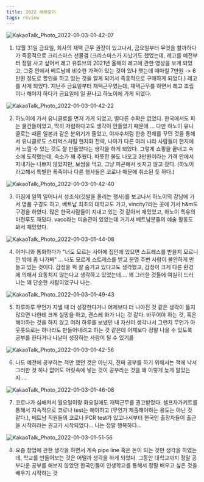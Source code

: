 ```yaml
---
title: 2022 새해맞이
tags: review
---
```


![KakaoTalk_Photo_2022-01-03-01-42-07](https://user-images.githubusercontent.com/50545088/147882924-393ff1de-e864-48a2-a903-5e148b331b27.jpeg)


1. 12월 31일 금요일, 회사의 재택 근무 권장이 있고나서, 금요일부터 무엇을 할까하다가 즉흥적으로 크리스마스 선물겸 (크리스마스가 지났기도 했었는데, 레고를 예전부터 정말 사고 싶어서 레고 유튜브의 2021년 올해의 레고에 관한 영상을 보게 되었고, 그중 안에서 베트남에 비슷한 가격이 있는 것이 있나 햇는데 때마칠 7만원 -> 6만원 정도로 할인을 하고 있는 것을 알게 되어서 즉흥적으로 구매하게 되었다.) 레고를 사게 되었다. 지난주 금요일부터 재택근무였는데, 재택근무를 하면서 레고 조립이나 해야지 하다가 금요일에 일 끝나고 하노이에 가게 되었다. 

![KakaoTalk_Photo_2022-01-03-01-42-22](https://user-images.githubusercontent.com/50545088/147882940-86b85ae8-9a6b-47e4-870d-bbee5160f16f.jpeg)


2. 하노이에 가서 유니클로를 먼저 가게 되었고, 별다른 수확은 없었다. 한국에서도 파는 물건들이었고, 딱히 저렴하다고도 생각이 안들었기 때문에 ... 다만 하노이 유니클로는 때론 일본과 같은 분위기가 들었고, 야자수처럼 한층 전체를 꾸민 것을 통해서 유니클로도 스타벅스처럼 현지화 전략, 나아가 다른 여러 나라 사람들이 현지에서 느낄 수 있는 것도 잘 만들었다는 생각을 하게 되었다. 그렇게 쇼핑을 끝내고 숙소에 도착했는데, 숙소가 꽤 추웠다. 따뜻한 물도 나오고 3만원이라는 가격 안에서 지내기는 나쁘지 않았지만, 보쌈을 먹고, 그냥 피곤해서 씻지고 않고 잤다. (하노이라고해서 특별한 폭죽이나 다른 행사들은 코로나 때문에 취소된 듯 하다.)

![KakaoTalk_Photo_2022-01-03-01-42-40](https://user-images.githubusercontent.com/50545088/147882950-dafd66e3-d2f1-4fa0-9601-246b0fab46ed.jpeg)

3. 아침에 일찍 일어나서 성조식(깃발을 올리는 행사)를 보고나서 하노이의 강남에 가서 명품 구경도 하고, 베트남 최초의 대학교도 가고, vincity?라는 곳에 가서 h&m도 구경을 하였다. 많은 한국사람들이 지내고 있는 것 같아서 재밌었고, 하노이 특유의 마천루도 재밌다. vacc라는 미술관이 있었는데 거기서 베트남분들의 예술 활동도 봐서 재밌었다.


![KakaoTalk_Photo_2022-01-03-01-44-08](https://user-images.githubusercontent.com/50545088/147882962-11a8d402-3806-4b5b-9eab-76756d54b363.jpeg)



4. 어머니와 통화하다가 "너도 모르는 사이에 집안에 있으면 스트레스를 받을지 모르니깐 밖에 좀 나가봐" ... 나도 모르게 스트레스를 받고 분명 주변 사람이 불안하게 만들고 있는 것이다. 감정을 퍽 잘 숨기고 있다고도 생각했고, 감정이 크게 다른 환경에 의해서 요동치지 않는다고 생각하고 있었는데.... 꽤 그러한 것들에 여실히 드러나는 꽤 단순한 사람이었구나 나는.

![KakaoTalk_Photo_2022-01-03-01-49-43](https://user-images.githubusercontent.com/50545088/147883007-f0780a61-5978-40f8-a259-08f7732a1dce.jpeg)

5. 하루하루 무언가 지낼 때 더 성장한다거나 어제보다 더 나아진 것 같은 생각이 들지 않으면 나한테 크게 실망을 하고, 괜스레 화가 나는 것 같다. 바꾸어야 하는 것, 혹은 해야하는 것을 하지 않고 여러 하루를 보냈던 내 자신이 생각나서 그런지 무언가 아웃풋으로는 하나라도 만들어내려고 하는 것 같은데 어제보다 정말 나을 수 있도록 공부를 한다거나 나날이 성장하는 사람이 될 수 있기를

![KakaoTalk_Photo_2022-01-03-01-42-56](https://user-images.githubusercontent.com/50545088/147883017-3cb394eb-9cab-478d-8028-52e58ad90c29.jpeg)

6. 나도 예전에 공부하는 척만 했던 것은 아닌지, 진짜 공부를 하기 위해서는 책에 낙서 그러한 것 하나 없어도 머릿속에 넣는 것이 공부라는 것을 왜 이렇게 늦게 알았는지....

![KakaoTalk_Photo_2022-01-03-01-46-08](https://user-images.githubusercontent.com/50545088/147883029-1174ab29-5954-4f30-8a27-081f9a71a42e.jpeg)

7. 코로나가 심해져서 월요일이랑 화요일에도 재택근무를 권고받았다. 셀프자가키트를 통해서 지속적으로 코로나 test는 해야하고 (무언가 제출해야하는 용도는 아닌 것 같다.), 베트남 직원들의 코로나 PCR test가 있고나서부터 한국인 출장자들이 출근을 시작하라는 권고가 시작되었다... 나는 정말 행복하다...

![KakaoTalk_Photo_2022-01-03-01-51-56](https://user-images.githubusercontent.com/50545088/147883058-c5250b88-d16a-4e7f-a7d8-6d49a5368897.jpeg)

8. 요즘 창업에 관한 생각을 하면서 계속 pipe line 혹은 돈이 되는 것만 생각을 하였는데, 학교를 만들어보는 것은 어떨까 생각을 하게 되었다. 그동안 대학교까지 정말 공부다운 공부를 해보지 않았던 한국인들이 인생학교를 통해서 정말 배우고 싶은 것을 배우기 시작하는 것